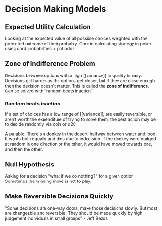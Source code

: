 # Decision Making Models

## Expected Utility Calculation

Looking at the expected value of all possible choices weighted with the predicted outcome of their probably. Core in calculating strategy in poker using card probabilities + pot odds. 

## Zone of Indifference Problem

Decisions between options with a high [[variance]] in quality is easy. Decisions get harder as the options get closer, but if they are close enough then the decision doesn't matter. This is called the **zone of indifference**.  Can be solved with "random beats inaction"

### Random beats inaction
If a set of choices has a low range of [[variance]], are easily reversible, or aren't worth the expenditure of trying to solve them, the best action may be to decide randomly, via coin or d20. 

A parable: There's a donkey in the desert, halfway between water and food. It wants both equally and dies due to indecision. If the donkey were nudged at random in one direction or the other, it would have moved towards one, and then the other. 

## Null Hypothesis
Asking for a decision "what if we do nothing?" for a given option. Sometimes the winning move is not to play.

## Make Reversible Decisions Quickly
"Some decisions are one-way doors, make those decisions slowly. But most are changeable and reversible. They should be made quickly by high judgement individuals in small groups" - Jeff Bezos
